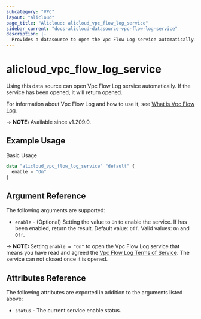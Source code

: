 ```yaml
---
subcategory: "VPC"
layout: "alicloud"
page_title: "Alicloud: alicloud_vpc_flow_log_service"
sidebar_current: "docs-alicloud-datasource-vpc-flow-log-service"
description: |-
  Provides a datasource to open the Vpc Flow Log service automatically.
---
```


# alicloud_vpc_flow_log_service

Using this data source can open Vpc Flow Log service automatically. If the service has been opened, it will return opened.

For information about Vpc Flow Log and how to use it, see [What is Vpc Flow Log](https://www.alibabacloud.com/help/en/vpc/developer-reference/api-openflowlog).

-> **NOTE:** Available since v1.209.0.

## Example Usage

Basic Usage

```terraform
data "alicloud_vpc_flow_log_service" "default" {
  enable = "On"
}
```

## Argument Reference

The following arguments are supported:

* `enable` - (Optional) Setting the value to `On` to enable the service. If has been enabled, return the result. Default value: `Off`. Valid values: `On` and `Off`.

-> **NOTE:** Setting `enable = "On"` to open the Vpc Flow Log service that means you have read and agreed the [Vpc Flow Log Terms of Service](https://help.aliyun.com/zh/vpc/support/vpc-terms-of-service). The service can not closed once it is opened.

## Attributes Reference

The following attributes are exported in addition to the arguments listed above:

* `status` - The current service enable status. 
